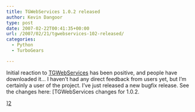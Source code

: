```yaml
---
title: TGWebServices 1.0.2 released
author: Kevin Dangoor
type: post
date: 2007-02-22T00:41:35+00:00
url: /2007/02/21/tgwebservices-102-released/
categories:
  - Python
  - TurboGears

---
```

Initial reaction to [TGWebServices][1] has been positive, and people have downloaded it&#8230; I haven&#8217;t had any direct feedback from users yet, but I&#8217;m certainly a user of the project. I&#8217;ve just released a new bugfix release. See the changes here: [TGWebServices changes for 1.0.2.
  
][2]

 [1]: http://tgwebservices.python-hosting.com/
 [2]: http://tgwebservices.python-hosting.com/query?status=closed&milestone=1.0.2